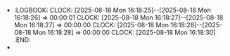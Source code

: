 - :LOGBOOK:
  CLOCK: [2025-08-18 Mon 16:18:25]--[2025-08-18 Mon 16:18:26] =>  00:00:01
  CLOCK: [2025-08-18 Mon 16:18:27]--[2025-08-18 Mon 16:18:27] =>  00:00:00
  CLOCK: [2025-08-18 Mon 16:18:28]--[2025-08-18 Mon 16:18:28] =>  00:00:00
  CLOCK: [2025-08-18 Mon 16:18:30]
  :END:
-